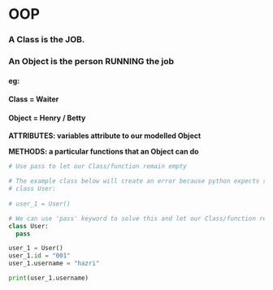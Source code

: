 # OOP

### A Class is the JOB. 

### An Object is the person RUNNING the job

#### eg: 

#### Class = Waiter

#### Object = Henry / Betty

**ATTRIBUTES: variables attribute to our modelled Object** 

**METHODS: a particular functions that an Object can do**

```python
# Use pass to let our Class/function remain empty

# The example class below will create an error because python expects something to be written in class therefore it wants user_1 to be indented inside of User
# class User:
  
# user_1 = User()

# We can use 'pass' keyword to solve this and let our Class/function remain empty
class User:
  pass

user_1 = User()
user_1.id = "001"
user_1.username = "hazri"

print(user_1.username)
```

#### 

